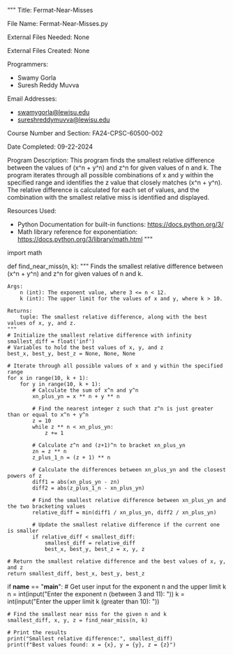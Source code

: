 """
Title: Fermat-Near-Misses

File Name: Fermat-Near-Misses.py

External Files Needed: None

External Files Created: None

Programmers: 
- Swamy Gorla
- Suresh Reddy Muvva

Email Addresses: 
- swamygorla@lewisu.edu
- sureshreddymuvva@lewisu.edu

Course Number and Section: FA24-CPSC-60500-002

Date Completed: 09-22-2024

Program Description:
This program finds the smallest relative difference between the values of (x^n + y^n) and z^n 
for given values of n and k. The program iterates through all possible combinations of x and y 
within the specified range and identifies the z value that closely matches (x^n + y^n). The 
relative difference is calculated for each set of values, and the combination with the smallest 
relative miss is identified and displayed.

Resources Used:
- Python Documentation for built-in functions: https://docs.python.org/3/
- Math library reference for exponentiation: https://docs.python.org/3/library/math.html
"""



import math

def find_near_miss(n, k):
    """
    Finds the smallest relative difference between (x^n + y^n) and z^n for given values of n and k.

    Args:
        n (int): The exponent value, where 3 <= n < 12.
        k (int): The upper limit for the values of x and y, where k > 10.

    Returns:
        tuple: The smallest relative difference, along with the best values of x, y, and z.
    """
    # Initialize the smallest relative difference with infinity
    smallest_diff = float('inf')
    # Variables to hold the best values of x, y, and z
    best_x, best_y, best_z = None, None, None

    # Iterate through all possible values of x and y within the specified range
    for x in range(10, k + 1):
        for y in range(10, k + 1):
            # Calculate the sum of x^n and y^n
            xn_plus_yn = x ** n + y ** n

            # Find the nearest integer z such that z^n is just greater than or equal to x^n + y^n
            z = 10
            while z ** n < xn_plus_yn:
                z += 1

            # Calculate z^n and (z+1)^n to bracket xn_plus_yn
            zn = z ** n
            z_plus_1_n = (z + 1) ** n

            # Calculate the differences between xn_plus_yn and the closest powers of z
            diff1 = abs(xn_plus_yn - zn)
            diff2 = abs(z_plus_1_n - xn_plus_yn)

            # Find the smallest relative difference between xn_plus_yn and the two bracketing values
            relative_diff = min(diff1 / xn_plus_yn, diff2 / xn_plus_yn)

            # Update the smallest relative difference if the current one is smaller
            if relative_diff < smallest_diff:
                smallest_diff = relative_diff
                best_x, best_y, best_z = x, y, z

    # Return the smallest relative difference and the best values of x, y, and z
    return smallest_diff, best_x, best_y, best_z

if __name__ == "__main__":
    # Get user input for the exponent n and the upper limit k
    n = int(input("Enter the exponent n (between 3 and 11): "))
    k = int(input("Enter the upper limit k (greater than 10): "))

    # Find the smallest near miss for the given n and k
    smallest_diff, x, y, z = find_near_miss(n, k)

    # Print the results
    print("Smallest relative difference:", smallest_diff)
    print(f"Best values found: x = {x}, y = {y}, z = {z}")
